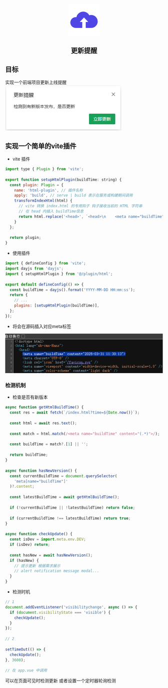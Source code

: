 <div align="center">
  <img src="./public/plugin-update.png" width="100" />
  <h2>更新提醒</h2>
</div>

## 目标

实现一个前端项目更新上线提醒 <img src="./public/plugin-notification.png" />

## 实现一个简单的vite插件

- vite 插件

```javascript
import type { Plugin } from 'vite';

export function setupHtmlPlugin(buildTime: string) {
  const plugin: Plugin = {
    name: 'html-plugin', // 插件名称
    apply: 'build', // serve | build 表示在服务或构建期间调用
    transformIndexHtml(html) {
      // vite 转换 index.html 的专用钩子 钩子接收当前的 HTML 字符串
      // 在 head 内插入 buildTime信息
      return html.replace('<head>', `<head>\n    <meta name="buildTime" content="${buildTime}">`);
    }
  };

  return plugin;
}
```

- 使用插件

```javascript
import { defineConfig } from 'vite';
import dayjs from 'dayjs';
import { setupHtmlPlugin } from '@/plugin/html';

export default defineConfig(() => {
  const buildTime = dayjs().format('YYYY-MM-DD HH:mm:ss');
  return {
    // ...
    plugins: [setupHtmlPlugin(buildTime)],
  };
});
```

- 将会在源码插入对应meta标签

<img src="./public/plugin-html.png" />

### 检测机制

- 检查是否有新版本

```javascript
async function getHtmlBuildTime() {
  const res = await fetch(`/index.html?time=${Date.now()}`);

  const html = await res.text();

  const match = html.match(/<meta name="buildTime" content="(.*)">/);

  const buildTime = match?.[1] || '';

  return buildTime;
}

async function hasNewVersion() {
  const currentBuildTime = document.querySelector(
    'meta[name="buildTime"]'
  )?.content;

  const latestBuildTime = await getHtmlBuildTime();

  if (!currentBuildTime || !latestBuildTime) return false;

  if (currentBuildTime !== latestBuildTime) return true;
}

async function checkUpdate() {
  const isDev = import.meta.env.DEV;
  if (isDev) return;

  const hasNew = await hasNewVersion();
  if (hasNew) {
    // 提示更新 根据需求展示
    // alert notification message modal...
  }
}
```

- 检测时机

```javascript
// 1
document.addEventListener('visibilitychange', async () => {
  if (document.visibilityState === 'visible') {
    checkUpdate();
  }
});

// 2

setTimeOut(() => {
  checkUpdate();
}, 3600);

// 在 app.vue 中调用
```

可以在页面可见时检测更新 或者设置一个定时器轮询检测
